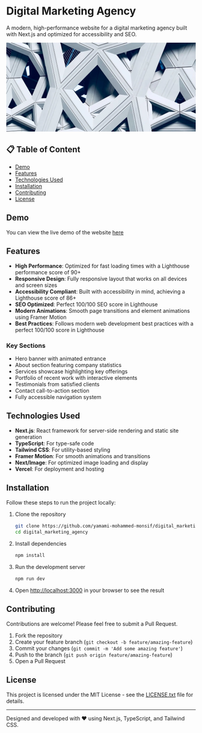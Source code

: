 # Digital Marketing Agency

A modern, high-performance website for a digital marketing agency built with Next.js and optimized for accessibility and SEO.

![Digital Marketing Agency Website](/public/hero-image.webp)

## 📋 Table of Content

- [Demo](#demo)
- [Features](#features)
- [Technologies Used](#technologies-used)
- [Installation](#installation)
- [Contributing](#contributing)
- [License](#license)

## Demo

You can view the live demo of the website [here](https://digital-marketing-agency-liard.vercel.app/)

## Features

- **High Performance**: Optimized for fast loading times with a Lighthouse performance score of 90+
- **Responsive Design**: Fully responsive layout that works on all devices and screen sizes
- **Accessibility Compliant**: Built with accessibility in mind, achieving a Lighthouse score of 86+
- **SEO Optimized**: Perfect 100/100 SEO score in Lighthouse
- **Modern Animations**: Smooth page transitions and element animations using Framer Motion
- **Best Practices**: Follows modern web development best practices with a perfect 100/100 score in Lighthouse

### Key Sections

- Hero banner with animated entrance
- About section featuring company statistics
- Services showcase highlighting key offerings
- Portfolio of recent work with interactive elements
- Testimonials from satisfied clients
- Contact call-to-action section
- Fully accessible navigation system

## Technologies Used

- **Next.js**: React framework for server-side rendering and static site generation
- **TypeScript**: For type-safe code
- **Tailwind CSS**: For utility-based styling
- **Framer Motion**: For smooth animations and transitions
- **Next/Image**: For optimized image loading and display
- **Vercel**: For deployment and hosting

## Installation

Follow these steps to run the project locally:

1. Clone the repository

   ```bash
   git clone https://github.com/yamami-mohammed-monsif/digital_marketing_agency.git
   cd digital_marketing_agency
   ```

2. Install dependencies

   ```bash
   npm install
   ```

3. Run the development server

   ```bash
   npm run dev
   ```

4. Open [http://localhost:3000](http://localhost:3000) in your browser to see the result

## Contributing

Contributions are welcome! Please feel free to submit a Pull Request.

1. Fork the repository
2. Create your feature branch (`git checkout -b feature/amazing-feature`)
3. Commit your changes (`git commit -m 'Add some amazing feature'`)
4. Push to the branch (`git push origin feature/amazing-feature`)
5. Open a Pull Request

## License

This project is licensed under the MIT License - see the [LICENSE.txt](./LICENCE.txt) file for details.

---

Designed and developed with ❤️ using Next.js, TypeScript, and Tailwind CSS.
